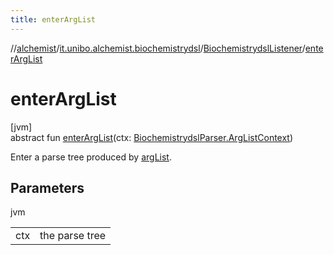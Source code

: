 ```yaml
---
title: enterArgList
---
```

//[alchemist](../../../index.html)/[it.unibo.alchemist.biochemistrydsl](../index.html)/[BiochemistrydslListener](index.html)/[enterArgList](enter-arg-list.html)



# enterArgList



[jvm]\
abstract fun [enterArgList](enter-arg-list.html)(ctx: [BiochemistrydslParser.ArgListContext](../-biochemistrydsl-parser/-arg-list-context/index.html))



Enter a parse tree produced by [argList](../-biochemistrydsl-parser/arg-list.html).



## Parameters


jvm

| | |
|---|---|
| ctx | the parse tree |




